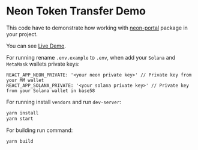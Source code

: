 # Neon Token Transfer Demo

This code have to demonstrate how working with [neon-portal](https://github.com/neonlabsorg/neon-client-transfer) package
in your project.

You can see [Live Demo](https://2x5gdt.csb.app/).

For running rename `.env.example` to `.env`, when add your `Solana` and `MetaMask` wallets private keys:

```dotenv
REACT_APP_NEON_PRIVATE: '<your neon private key>' // Private key from your MM wallet
REACT_APP_SOLANA_PRIVATE: '<your solana private key>' // Private key from your Solana wallet in base58
```

For running install `vendors` and run `dev-server`:

```bash
yarn install
yarn start
```

For building run command:

```bash
yarn build
```
